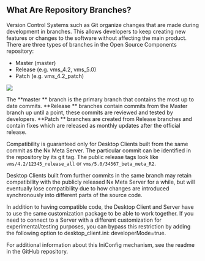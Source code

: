 ## What Are Repository Branches?

Version Control Systems such as Git organize changes that are made during development in branches. This allows developers to keep creating new features or changes to the software without affecting the main product. There are three types of branches in the Open Source Components repository:

* Master (master)
* Release (e.g. vms_4.2, vms_5.0)
* Patch (e.g. vms_4.2_patch)

![](https://meta.nxvms.com/static/media/what-are-repository-branches-/body-757/538-d06704e9-b1ca-4545-88e4-a4cf1c247a48.png)

The **master ** branch is the primary branch that contains the most up to date commits. **Release ** branches contain commits from the Master branch up until a point, these commits are reviewed and tested by developers. **Patch ** branches are created from Release branches and contain fixes which are released as monthly updates after the official release.

Compatibility is guaranteed only for Desktop Clients built from the same commit as the Nx Meta Server. The particular commit can be identified in the repository by its git tag. The public release tags look like `vms/4.2/12345_release_all` or `vms/5.0/34567_beta_meta_R2`.

Desktop Clients built from further commits in the same branch may retain compatibility with the publicly released Nx Meta Server for a while, but will eventually lose compatibility due to how changes are introduced synchronously into different parts of the source code.

In addition to having compatible code, the Desktop Client and Server have to use the same customization package to be able to work together. If you need to connect to a Server with a different customization for experimental/testing purposes, you can bypass this restriction  by adding the following option to desktop_client.ini: developerMode=true.

For additional information about this IniConfig mechanism, see the readme in the GitHub repository.
